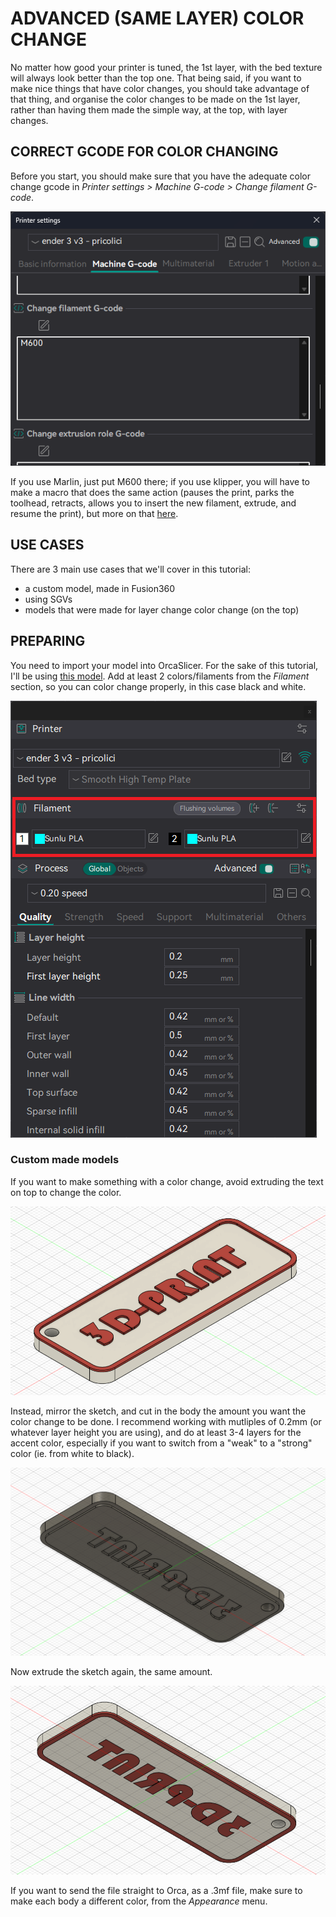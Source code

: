 # ADVANCED (SAME LAYER) COLOR CHANGE

No matter how good your printer is tuned, the 1st layer, with the bed texture will always look better than the top one. 
That being said, if you want to make nice things that have color changes, you should take advantage of that thing, and organise the color changes to be made on the 1st layer, rather than having them made the simple way, at the top, with layer changes. 

## CORRECT GCODE FOR COLOR CHANGING

Before you start, you should make sure that you have the adequate color change gcode in _Printer settings > Machine G-code > Change filament G-code_.

![alt text](https://github.com/Klipperboi/color-change/blob/main/assets/m600.png)

If you use Marlin, just put M600 there; if you use klipper, you will have to make a macro that does the same action (pauses the print, parks the toolhead, retracts, allows you to insert the new filament, extrude, and resume the print), but more on that [here](https://github.com/Klipperboi/klipper_se/blob/main/macro.cfg).

## USE CASES

There are 3 main use cases that we'll cover in this tutorial:
- a custom model, made in Fusion360
- using SGVs
- models that were made for layer change color change (on the top)

## PREPARING

You need to import your model into OrcaSlicer. For the sake of this tutorial, I'll be using [this model](https://www.printables.com/model/914446-rammstein-keychain). Add at least 2 colors/filaments from the *Filament* section, so you can color change properly, in this case black and white.

![alt text](https://github.com/Klipperboi/color-change/blob/main/assets/filament.png)

### Custom made models

If you want to make something with a color change, avoid extruding the text on top to change the color.

![alt text](https://github.com/Klipperboi/color-change/blob/main/assets/f1-2.png)

Instead, mirror the sketch, and cut in the body the amount you want the color change to be done. I recommend working with mutliples of 0.2mm (or whatever layer height you are using), and do at least 3-4 layers for the accent color, especially if you want to switch from a "weak" to a "strong" color (ie. from white to black).

![alt text](https://github.com/Klipperboi/color-change/blob/main/assets/f2.png)

Now extrude the sketch again, the same amount.

![alt text](https://github.com/Klipperboi/color-change/blob/main/assets/f4.png)

If you want to send the file straight to Orca, as a .3mf file, make sure to make each body a different color, from the _Appearance_ menu.
